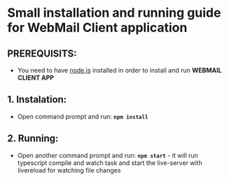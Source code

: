# Small installation and running guide for WebMail Client application

## PREREQUISITS:
  * You need to have [node.js](https://nodejs.org/en/) installed in order to install and run **WEBMAIL CLIENT APP**

## 1. Instalation:
  * Open command prompt and run: **` npm install `**
  
## 2. Running:
  * Open another command prompt and run: **` npm start `** - it will run typescript compile and watch task and start the live-server with livereload for watching file changes
  
  